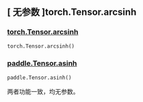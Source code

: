 ## [ 无参数 ]torch.Tensor.arcsinh

### [torch.Tensor.arcsinh](https://pytorch.org/docs/stable/generated/torch.Tensor.arcsinh)

```python
torch.Tensor.arcsinh()
```

### [paddle.Tensor.asinh]()

```python
paddle.Tensor.asinh()
```

两者功能一致，均无参数。
